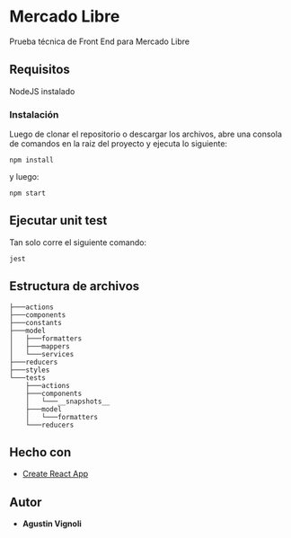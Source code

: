 # Mercado Libre
Prueba técnica de Front End para Mercado Libre

## Requisitos

NodeJS instalado

### Instalación

Luego de clonar el repositorio o descargar los archivos, abre una consola de comandos en la raiz del proyecto y ejecuta lo siguiente:

```
npm install
```

y luego:

```
npm start
```

## Ejecutar unit test

Tan solo corre el siguiente comando:

```
jest
```

## Estructura de archivos

```
├───actions
├───components
├───constants
├───model
│   ├───formatters
│   ├───mappers
│   └───services
├───reducers
├───styles
└───tests
    ├───actions
    ├───components
    │   └───__snapshots__
    ├───model
    │   └───formatters
    └───reducers
```

## Hecho con

* [Create React App](https://github.com/facebook/create-react-app)

## Autor

* **Agustin Vignoli**
